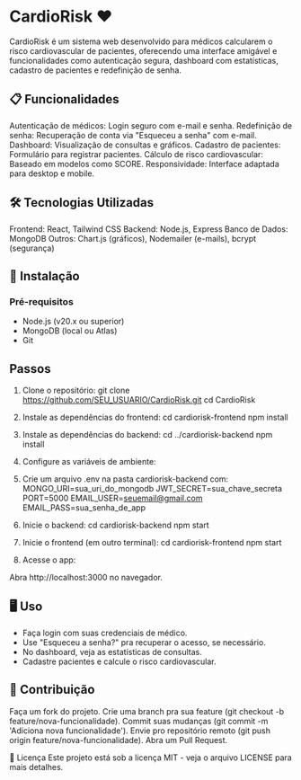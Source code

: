 # CardioRisk ❤️

CardioRisk é um sistema web desenvolvido para médicos calcularem o risco cardiovascular de pacientes, oferecendo uma interface amigável e funcionalidades como autenticação segura, dashboard com estatísticas, cadastro de pacientes e redefinição de senha.

## 📋 Funcionalidades

Autenticação de médicos: Login seguro com e-mail e senha.
Redefinição de senha: Recuperação de conta via "Esqueceu a senha" com e-mail.
Dashboard: Visualização de consultas e gráficos.
Cadastro de pacientes: Formulário para registrar pacientes.
Cálculo de risco cardiovascular: Baseado em modelos como SCORE.
Responsividade: Interface adaptada para desktop e mobile.

## 🛠️ Tecnologias Utilizadas

Frontend: React, Tailwind CSS
Backend: Node.js, Express
Banco de Dados: MongoDB
Outros: Chart.js (gráficos), Nodemailer (e-mails), bcrypt (segurança)

## 🚀 Instalação
### Pré-requisitos
- Node.js (v20.x ou superior)
- MongoDB (local ou Atlas)
- Git

## Passos

1. Clone o repositório:
git clone https://github.com/SEU_USUARIO/CardioRisk.git
cd CardioRisk


2. Instale as dependências do frontend:
cd cardiorisk-frontend
npm install


3. Instale as dependências do backend:
cd ../cardiorisk-backend
npm install


4. Configure as variáveis de ambiente:

5. Crie um arquivo .env na pasta cardiorisk-backend com:
MONGO_URI=sua_uri_do_mongodb
JWT_SECRET=sua_chave_secreta
PORT=5000
EMAIL_USER=seuemail@gmail.com
EMAIL_PASS=sua_senha_de_app

6. Inicie o backend:
cd cardiorisk-backend
npm start

7. Inicie o frontend (em outro terminal):
cd cardiorisk-frontend
npm start

8. Acesse o app:

Abra http://localhost:3000 no navegador.

## 🖥️ Uso

- Faça login com suas credenciais de médico.
- Use "Esqueceu a senha?" pra recuperar o acesso, se necessário.
- No dashboard, veja as estatísticas de consultas.
- Cadastre pacientes e calcule o risco cardiovascular.

## 🤝 Contribuição

Faça um fork do projeto.
Crie uma branch pra sua feature (git checkout -b feature/nova-funcionalidade).
Commit suas mudanças (git commit -m 'Adiciona nova funcionalidade').
Envie pro repositório remoto (git push origin feature/nova-funcionalidade).
Abra um Pull Request.

📜 Licença
Este projeto está sob a licença MIT - veja o arquivo LICENSE para mais detalhes.
